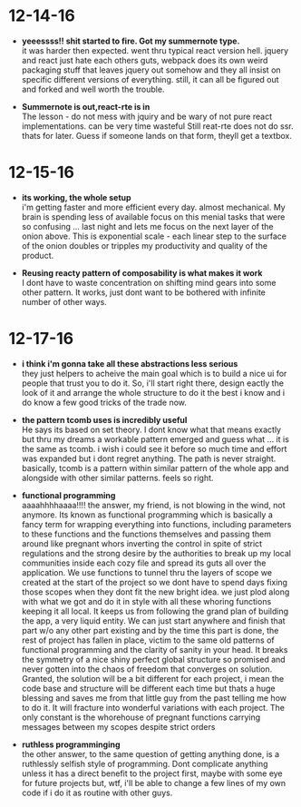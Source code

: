 # 12-14-16
 
* <strong>yeeessss!! shit started to fire. Got my summernote type. </strong><br>
    it was harder then expected. went thru typical react version hell. jquery and react just hate each others guts, webpack does its own weird packaging stuff that leaves jquery out somehow and they all 
       insist on specific different versions of everything. still, it can all be figured out and forked and well worth the trouble.

  
* <strong>Summernote is out,react-rte is in</strong><br>
The lesson - do not mess with jquiry and be wary of not pure react implementations. can be very time wasteful
    Still reat-rte does not do ssr. thats for later. Guess if someone lands on that form, theyll get a textbox.

# 12-15-16

* <strong>its working, the whole setup</strong><br> 
i'm getting faster and more efficient every day. almost mechanical. My brain is spending less of available focus on this
menial tasks that were so confusing ... last night and lets me focus on the next layer of the onion above. This is exponential
scale - each linear step to the surface of the onion doubles or tripples my productivity and quality of the product.

* <strong>Reusing reacty pattern of composability is what makes it work</strong><br>
I dont have to waste concentration on shifting mind gears into some other pattern. It works, just dont want to be bothered
with infinite number of other ways.

# 12-17-16

* <strong>i think i'm gonna take all these abstractions less serious</strong><br>
they just helpers to acheive the main goal which is to build a nice ui for people that trust you to do it. So, i'll start right there, design eactly the look of it and arrange the whole structure to do it the best i know and i do know a few good tricks of the trade now.

* <strong>the pattern tcomb uses is incredibly useful</strong><br>
He says its based on set theory. I dont know what that means exactly but thru my dreams a workable pattern emerged and guess what ... it is the same as tcomb. i wish i could see it before so much time and effort was expanded but i dont regret anything. The path is never straight.
basically, tcomb is a pattern within similar pattern of the whole app and alongside with other similar patterns. feels so right.

* <strong>functional programming </strong><br>
aaaahhhhaaaa!!!! the answer, my friend, is not blowing in the wind, not anymore. Its known as functional programming which is basically a fancy term for wrapping everything into functions, including parameters to these functions and the functions themselves and passing them around like pregnant whors inverting the control in spite of strict regulations and the strong desire by the authorities to break up my local communities inside each cozy file and spread its guts all over the application. We use functions to tunnel thru the layers of scope we created at the start of the project so we dont have to spend days fixing those scopes when they dont fit the new bright idea. we just plod along with what we got and do it in style with all these whoring functions keeping it all local. It keeps us from following the grand plan of building the app, a very liquid entity. We can just start anywhere and finish that part w/o any other part existing and by the time this part is done, the rest of project has fallen in place, victim to the same old patterns of functional programming and the clarity of sanity in your head. It breaks the symmetry of a nice shiny perfect global structure so promised and never gotten into the chaos of freedom that converges on solution. Granted, the solution will be a bit different for each project, i mean the code base and structure will be different each time but thats a huge blessing and saves me from that little guy from the past telling me how to do it. It will fracture into wonderful variations with each project. The only constant is the whorehouse of pregnant functions carrying messages between my scopes despite strict orders

* <strong>ruthless programminging</strong><br>
the other answer, to the same question of getting anything done, is a ruthlessly selfish style of programming. Dont complicate anything unless it has a direct benefit to the project first, maybe with some eye for future projects but, wtf, i'll be able to change a few lines of my own code if i do it as routine with other guys. 


